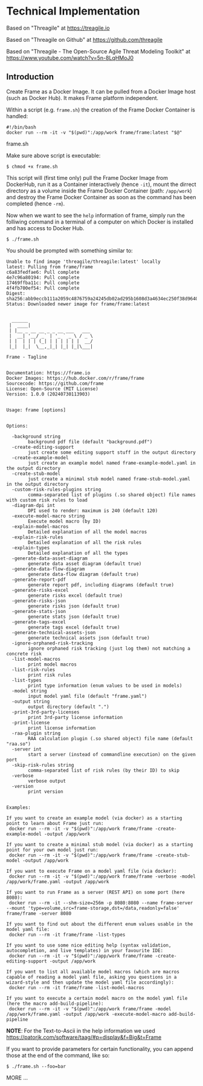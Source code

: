 # Technical Implementation

Based on "Threagile" at https://treagile.io

Based on "Threagile on Github" at https://github.com/threagile

Based on "Threagile - The Open-Source Agile Threat Modeling Toolkit" at https://www.youtube.com/watch?v=5n-8LqHMoJ0

## Introduction

Create Frame as a Docker Image. It can be pulled from a Docker Image host (such as Docker Hub). It makes Frame platform independent.

Within a script (e.g. ```frame.sh```) the creation of the Frame Docker Container is handled:

```
#!/bin/bash
docker run --rm -it -v "$(pwd)":/app/work frame/frame:latest "$@"
```
frame.sh

Make sure above script is executable:

```
$ chmod +x frame.sh
```

This script will (first time only) pull the Frame Docker Image from DockerHub, run it as a Container interactively (hence ```-it```), mount the dirrect directory as a volume inside the Frame Docker Container (path: ```/app/work```) and destroy the Frame Docker Container as soon as the command has been completed (hence ```-rm```).

Now when we want to see the ```help``` information of frame, simply run the folliwing command in a terminal of a computer on which Docker is installed and has access to Docker Hub.

```
$ ./frame.sh
```

You should be prompted with something similar to:

```
Unable to find image 'threagile/threagile:latest' locally
latest: Pulling from frame/frame
c6a83fedfae6: Pull complete 
4e7c96a80194: Pull complete 
17469ffba11c: Pull complete 
4f4fb700ef54: Pull complete 
Digest: sha256:abb9eccb111a2059c4876759a24245db02ad295b1608d3a4634ec250f38d9640
Status: Downloaded newer image for frame/frame:latest


  ______                        
 |  ____|                       
 | |__ _ __ __ _ _ __ ___   ___ 
 |  __| '__/ _` | '_ ` _ \ / _ \
 | |  | | | (_| | | | | | |  __/
 |_|  |_|  \__,_|_| |_| |_|\___|
                                       
Frame - Tagline


Documentation: https://frame.io
Docker Images: https://hub.docker.com/r/frame/frame
Sourcecode: https://github.com/frame
License: Open-Source (MIT License)
Version: 1.0.0 (20240730113903)


Usage: frame [options]


Options:

  -background string
        background pdf file (default "background.pdf")
  -create-editing-support
        just create some editing support stuff in the output directory
  -create-example-model
        just create an example model named frame-example-model.yaml in the output directory
  -create-stub-model
        just create a minimal stub model named frame-stub-model.yaml in the output directory
  -custom-risk-rules-plugins string
        comma-separated list of plugins (.so shared object) file names with custom risk rules to load
  -diagram-dpi int
        DPI used to render: maximum is 240 (default 120)
  -execute-model-macro string
        Execute model macro (by ID)
  -explain-model-macros
        Detailed explanation of all the model macros
  -explain-risk-rules
        Detailed explanation of all the risk rules
  -explain-types
        Detailed explanation of all the types
  -generate-data-asset-diagram
        generate data asset diagram (default true)
  -generate-data-flow-diagram
        generate data-flow diagram (default true)
  -generate-report-pdf
        generate report pdf, including diagrams (default true)
  -generate-risks-excel
        generate risks excel (default true)
  -generate-risks-json
        generate risks json (default true)
  -generate-stats-json
        generate stats json (default true)
  -generate-tags-excel
        generate tags excel (default true)
  -generate-technical-assets-json
        generate technical assets json (default true)
  -ignore-orphaned-risk-tracking
        ignore orphaned risk tracking (just log them) not matching a concrete risk
  -list-model-macros
        print model macros
  -list-risk-rules
        print risk rules
  -list-types
        print type information (enum values to be used in models)
  -model string
        input model yaml file (default "frame.yaml")
  -output string
        output directory (default ".")
  -print-3rd-party-licenses
        print 3rd-party license information
  -print-license
        print license information
  -raa-plugin string
        RAA calculation plugin (.so shared object) file name (default "raa.so")
  -server int
        start a server (instead of commandline execution) on the given port
  -skip-risk-rules string
        comma-separated list of risk rules (by their ID) to skip
  -verbose
        verbose output
  -version
        print version


Examples:

If you want to create an example model (via docker) as a starting point to learn about Frame just run: 
 docker run --rm -it -v "$(pwd)":/app/work frame/frame -create-example-model -output /app/work

If you want to create a minimal stub model (via docker) as a starting point for your own model just run: 
 docker run --rm -it -v "$(pwd)":/app/work frame/frame -create-stub-model -output /app/work

If you want to execute Frame on a model yaml file (via docker): 
 docker run --rm -it -v "$(pwd)":/app/work frame/frame -verbose -model /app/work/frame.yaml -output /app/work

If you want to run Frame as a server (REST API) on some port (here 8080): 
 docker run --rm -it --shm-size=256m -p 8080:8080 --name frame-server --mount 'type=volume,src=frame-storage,dst=/data,readonly=false' frame/frame -server 8080

If you want to find out about the different enum values usable in the model yaml file: 
 docker run --rm -it frame/frame -list-types

If you want to use some nice editing help (syntax validation, autocompletion, and live templates) in your favourite IDE: 
 docker run --rm -it -v "$(pwd)":/app/work frame/frame -create-editing-support -output /app/work

If you want to list all available model macros (which are macros capable of reading a model yaml file, asking you questions in a wizard-style and then update the model yaml file accordingly): 
 docker run --rm -it frame/frame -list-model-macros

If you want to execute a certain model macro on the model yaml file (here the macro add-build-pipeline): 
 docker run --rm -it -v "$(pwd)":/app/work frame/frame -model /app/work/frame.yaml -output /app/work -execute-model-macro add-build-pipeline
```

**NOTE**: For the Text-to-Ascii in the help information we used https://patorjk.com/software/taag/#p=display&f=Big&t=Frame

If you want to provide parameters for certain functionality, you can append those at the end of the command, like so:

```
$ ./frame.sh --foo=bar
```

MORE ...
